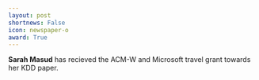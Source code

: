 ```yaml
---
layout: post
shortnews: False
icon: newspaper-o
award: True
---
```


<b>Sarah Masud</b> has recieved the ACM-W and Microsoft travel grant towards her KDD paper.